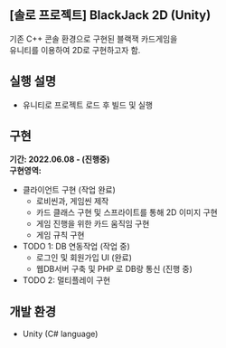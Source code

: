## [솔로 프로젝트] BlackJack 2D (Unity)
기존 C++ 콘솔 환경으로 구현된 블랙잭 카드게임을  
유니티를 이용하여 2D로 구현하고자 함.  

## 실행 설명
- 유니티로 프로젝트 로드 후 빌드 및 실행

## 구현
**기간: 2022.06.08 - (진행중)**  
**구현영역:**
* 클라이언트 구현 (작업 완료)
	* 로비씬과, 게임씬 제작
	* 카드 클래스 구현 및 스프라이트를 통해 2D 이미지 구현
	* 게임 진행을 위한 카드 움직임 구현
	* 게임 규칙 구현
* TODO 1: DB 연동작업 (작업 중)
	* 로그인 및 회원가입 UI (완료)
	* 웹DB서버 구축 및 PHP 로 DB랑 통신 (진행 중)
* TODO 2: 멀티플레이 구현

## 개발 환경
* Unity (C# language)
